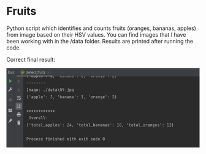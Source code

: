 # Fruits
Python script which identifies and counts fruits (oranges, bananas, apples) from image based on their HSV values.
You can find images that I have been working with in the /data folder.
Results are printed after running the code.


Correct final result:
<p align="center">
  <img width="542" height="208" src="./readme_files/result.png">
</p>
